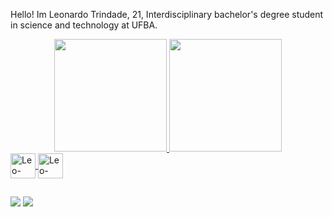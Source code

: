 Hello! Im Leonardo Trindade, 21, Interdisciplinary bachelor's degree student in science and technology at UFBA.

<div align="center">
  <a href="https://github.com/seolouza">
  <img height="180em" src="https://github-readme-stats.vercel.app/api?username=seolouza&show_icons=true&theme=chartreuse-dark&include_all_commits=true&count_private=true"/>
  <img height="180em" src="https://github-readme-stats.vercel.app/api/top-langs/?username=seolouza&layout=compact&langs_count=7&theme=chartreuse-dark"/>
</div>
  
  
  <div> 
<img align="center" alt="Leo-HTML" height="40" width="40" src="https://cdn.jsdelivr.net/gh/devicons/devicon/icons/html5/html5-original-wordmark.svg"/>
<img align="center" alt="Leo-CSS" height="40" width="40" src= "https://cdn.jsdelivr.net/gh/devicons/devicon/icons/css3/css3-original-wordmark.svg"/>
  </div>
  
  ##
  
  <div> 
   <a href="https://www.linkedin.com/in/leonardo-trindade-de-souza-77940021b/" target="_blank"><img src="https://img.shields.io/badge/-LinkedIn-%230077B5?style=for-the-badge&logo=linkedin&logoColor=white" target="_blank"></a> 
   <a href = "mailto:leotrinsouza@gmail.com"><img src="https://img.shields.io/badge/-Gmail-%23333?style=for-the-badge&logo=gmail&logoColor=white" target="_blank"></a>
    
  </div>
